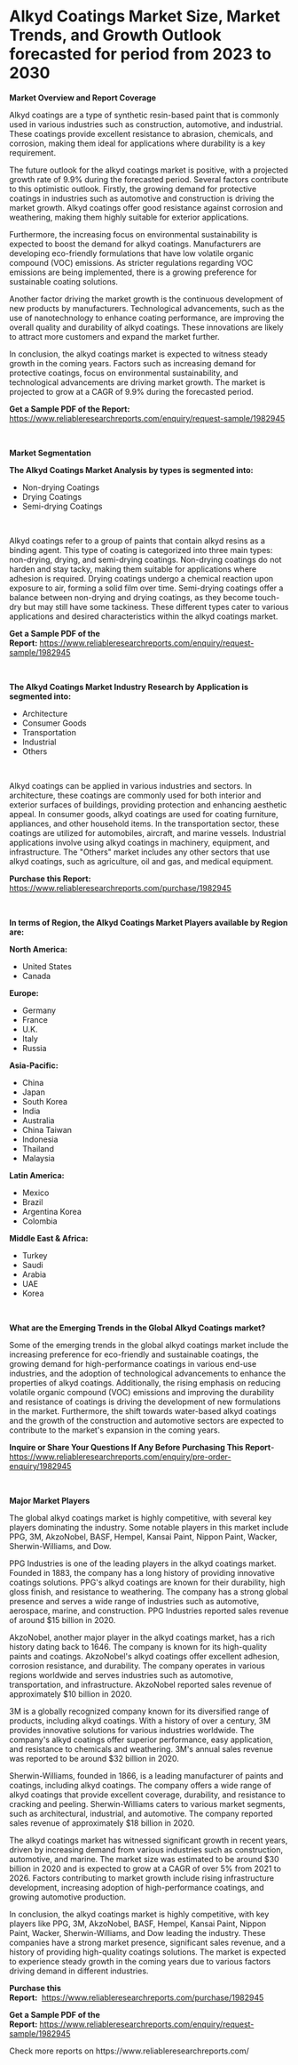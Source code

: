<p><h1>Alkyd Coatings Market Size, Market Trends, and Growth Outlook forecasted for period from 2023 to 2030</h1></p><p><strong>Market Overview and Report Coverage</strong></p>
<p><p>Alkyd coatings are a type of synthetic resin-based paint that is commonly used in various industries such as construction, automotive, and industrial. These coatings provide excellent resistance to abrasion, chemicals, and corrosion, making them ideal for applications where durability is a key requirement.</p><p>The future outlook for the alkyd coatings market is positive, with a projected growth rate of 9.9% during the forecasted period. Several factors contribute to this optimistic outlook. Firstly, the growing demand for protective coatings in industries such as automotive and construction is driving the market growth. Alkyd coatings offer good resistance against corrosion and weathering, making them highly suitable for exterior applications.</p><p>Furthermore, the increasing focus on environmental sustainability is expected to boost the demand for alkyd coatings. Manufacturers are developing eco-friendly formulations that have low volatile organic compound (VOC) emissions. As stricter regulations regarding VOC emissions are being implemented, there is a growing preference for sustainable coating solutions.</p><p>Another factor driving the market growth is the continuous development of new products by manufacturers. Technological advancements, such as the use of nanotechnology to enhance coating performance, are improving the overall quality and durability of alkyd coatings. These innovations are likely to attract more customers and expand the market further.</p><p>In conclusion, the alkyd coatings market is expected to witness steady growth in the coming years. Factors such as increasing demand for protective coatings, focus on environmental sustainability, and technological advancements are driving market growth. The market is projected to grow at a CAGR of 9.9% during the forecasted period.</p></p>
<p><strong>Get a Sample PDF of the Report:</strong> <a href="https://www.reliableresearchreports.com/enquiry/request-sample/1982945">https://www.reliableresearchreports.com/enquiry/request-sample/1982945</a></p>
<p>&nbsp;</p>
<p><strong>Market Segmentation</strong></p>
<p><strong>The Alkyd Coatings Market Analysis by types is segmented into:</strong></p>
<p><ul><li>Non-drying Coatings</li><li>Drying Coatings</li><li>Semi-drying Coatings</li></ul></p>
<p>&nbsp;</p>
<p><p>Alkyd coatings refer to a group of paints that contain alkyd resins as a binding agent. This type of coating is categorized into three main types: non-drying, drying, and semi-drying coatings. Non-drying coatings do not harden and stay tacky, making them suitable for applications where adhesion is required. Drying coatings undergo a chemical reaction upon exposure to air, forming a solid film over time. Semi-drying coatings offer a balance between non-drying and drying coatings, as they become touch-dry but may still have some tackiness. These different types cater to various applications and desired characteristics within the alkyd coatings market.</p></p>
<p><strong>Get a Sample PDF of the Report:</strong>&nbsp;<a href="https://www.reliableresearchreports.com/enquiry/request-sample/1982945">https://www.reliableresearchreports.com/enquiry/request-sample/1982945</a></p>
<p>&nbsp;</p>
<p><strong>The Alkyd Coatings Market Industry Research by Application is segmented into:</strong></p>
<p><ul><li>Architecture</li><li>Consumer Goods</li><li>Transportation</li><li>Industrial</li><li>Others</li></ul></p>
<p>&nbsp;</p>
<p><p>Alkyd coatings can be applied in various industries and sectors. In architecture, these coatings are commonly used for both interior and exterior surfaces of buildings, providing protection and enhancing aesthetic appeal. In consumer goods, alkyd coatings are used for coating furniture, appliances, and other household items. In the transportation sector, these coatings are utilized for automobiles, aircraft, and marine vessels. Industrial applications involve using alkyd coatings in machinery, equipment, and infrastructure. The "Others" market includes any other sectors that use alkyd coatings, such as agriculture, oil and gas, and medical equipment.</p></p>
<p><strong>Purchase this Report:</strong>&nbsp; <a href="https://www.reliableresearchreports.com/purchase/1982945">https://www.reliableresearchreports.com/purchase/1982945</a></p>
<p>&nbsp;</p>
<p><strong>In terms of Region, the Alkyd Coatings Market Players available by Region are:</strong></p>
<p>
    <p> <strong> North America: </strong>
        <ul>
            <li>United States</li>
            <li>Canada</li>
        </ul>
        </p> 
    <p> <strong> Europe: </strong>
        <ul>
            <li>Germany</li>
            <li>France</li>
            <li>U.K.</li>
            <li>Italy</li>
            <li>Russia</li>
        </ul>
        </p> 
    <p> <strong> Asia-Pacific: </strong>
        <ul>
            <li>China</li>
            <li>Japan</li>
            <li>South Korea</li>
            <li>India</li>
            <li>Australia</li>
            <li>China Taiwan</li>
            <li>Indonesia</li>
            <li>Thailand</li>
            <li>Malaysia</li>
        </ul>
        </p> 
    <p> <strong> Latin America: </strong>
        <ul>
            <li>Mexico</li>
            <li>Brazil</li>
            <li>Argentina Korea</li>
            <li>Colombia</li>
        </ul>
        </p> 
    <p> <strong> Middle East & Africa: </strong>
        <ul>
            <li>Turkey</li>
            <li>Saudi</li>
            <li>Arabia</li>
            <li>UAE</li>
            <li>Korea</li>
        </ul>
    </p>
    </p>
<p>&nbsp;</p>
<p><strong>What are the Emerging Trends in the Global Alkyd Coatings market?</strong></p>
<p><p>Some of the emerging trends in the global alkyd coatings market include the increasing preference for eco-friendly and sustainable coatings, the growing demand for high-performance coatings in various end-use industries, and the adoption of technological advancements to enhance the properties of alkyd coatings. Additionally, the rising emphasis on reducing volatile organic compound (VOC) emissions and improving the durability and resistance of coatings is driving the development of new formulations in the market. Furthermore, the shift towards water-based alkyd coatings and the growth of the construction and automotive sectors are expected to contribute to the market's expansion in the coming years.</p></p>
<p><strong>Inquire or Share Your Questions If Any Before Purchasing This Report</strong>- <a href="https://www.reliableresearchreports.com/enquiry/pre-order-enquiry/1982945">https://www.reliableresearchreports.com/enquiry/pre-order-enquiry/1982945</a></p>
<p>&nbsp;</p>
<p><strong>Major Market Players</strong></p>
<p><p>The global alkyd coatings market is highly competitive, with several key players dominating the industry. Some notable players in this market include PPG, 3M, AkzoNobel, BASF, Hempel, Kansai Paint, Nippon Paint, Wacker, Sherwin-Williams, and Dow.</p><p>PPG Industries is one of the leading players in the alkyd coatings market. Founded in 1883, the company has a long history of providing innovative coatings solutions. PPG's alkyd coatings are known for their durability, high gloss finish, and resistance to weathering. The company has a strong global presence and serves a wide range of industries such as automotive, aerospace, marine, and construction. PPG Industries reported sales revenue of around $15 billion in 2020.</p><p>AkzoNobel, another major player in the alkyd coatings market, has a rich history dating back to 1646. The company is known for its high-quality paints and coatings. AkzoNobel's alkyd coatings offer excellent adhesion, corrosion resistance, and durability. The company operates in various regions worldwide and serves industries such as automotive, transportation, and infrastructure. AkzoNobel reported sales revenue of approximately $10 billion in 2020.</p><p>3M is a globally recognized company known for its diversified range of products, including alkyd coatings. With a history of over a century, 3M provides innovative solutions for various industries worldwide. The company's alkyd coatings offer superior performance, easy application, and resistance to chemicals and weathering. 3M's annual sales revenue was reported to be around $32 billion in 2020.</p><p>Sherwin-Williams, founded in 1866, is a leading manufacturer of paints and coatings, including alkyd coatings. The company offers a wide range of alkyd coatings that provide excellent coverage, durability, and resistance to cracking and peeling. Sherwin-Williams caters to various market segments, such as architectural, industrial, and automotive. The company reported sales revenue of approximately $18 billion in 2020.</p><p>The alkyd coatings market has witnessed significant growth in recent years, driven by increasing demand from various industries such as construction, automotive, and marine. The market size was estimated to be around $30 billion in 2020 and is expected to grow at a CAGR of over 5% from 2021 to 2026. Factors contributing to market growth include rising infrastructure development, increasing adoption of high-performance coatings, and growing automotive production.</p><p>In conclusion, the alkyd coatings market is highly competitive, with key players like PPG, 3M, AkzoNobel, BASF, Hempel, Kansai Paint, Nippon Paint, Wacker, Sherwin-Williams, and Dow leading the industry. These companies have a strong market presence, significant sales revenue, and a history of providing high-quality coatings solutions. The market is expected to experience steady growth in the coming years due to various factors driving demand in different industries.</p></p>
<p><strong>Purchase this Report:</strong>&nbsp;&nbsp;<a href="https://www.reliableresearchreports.com/purchase/1982945">https://www.reliableresearchreports.com/purchase/1982945</a></p>
<p></p>
<p><strong>Get a Sample PDF of the Report:</strong>&nbsp;<a href="https://www.reliableresearchreports.com/enquiry/request-sample/1982945">https://www.reliableresearchreports.com/enquiry/request-sample/1982945</a></p>
<p>Check more reports on https://www.reliableresearchreports.com/</p>